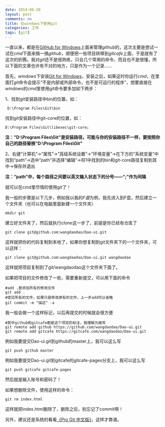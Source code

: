 ```yaml
---
date: 2014-06-20
layout: post
comments: no
title: 在windows下使用git
categories: 工作
tags: [git]
---
```


一直以来，都是在[GitHub for Windows](https://windows.github.com/)上面来管理*github*的，这次主要是想试一试在*cmd*下面来搞一搞*github*，顺便把一些项目转移到*gitcafe*上面，于是就有了这次的折腾。我对*git*还不是很熟练，只会几个常用的命令，而且也不是很懂，所以下面的文章也许有不对的地方，只是作为一个记录……

首先，*windows*下安装[Git for Windows](http://code.google.com/p/msysgit/downloads/list)，安装之后，如果这时你运行*cmd*，在里面打*git*命令会提示“不是内部或外部命令，也不是可运行的程序”，想要直接在*windows*的*cmd*里使用git命令要多加如下两步：

1、找到git安装路径中bin的位置，如：

     D:\Program Files\Git\bin

找到git安装路径中git-core的位置，如：

    D:\Program Files\Git\libexec\git-core;

**注："D:\Program Files\Git\"是安装路径，可能与你的安装路径不一样，要按照你自己的路径替换"D:\Program Files\Git\"**

2、右键“计算机”->“属性”->“高级系统设置”->“环境变量”->在下方的“系统变量”中找到“path”->选中“path”并选择“编辑”->将1中找到的bin和git-core路径复制到其中->保存并退出

**注：“path”中，每个路径之间要以英文输入状态下的分号——“;”作为间隔**

就可以在cmd里尽情的使用git了！

我一般的步骤是以下几步，例如我以我的*F盘*为例，我先进入到F盘，然后建立一个文件夹（也可以在电脑里面新建一个文件夹）

    mkdir git

建立好文件夹了，然后就执行*clone*这一步了，前提是你已经有仓库了

    git clone git@github.com:wangdaodao/Dao-ui.git

这样就把你的代码复制到本地了，如果你想复制到git文件夹下的一个文件夹，可以这样：

    git clone git@github.com:wangdaodao/Dao-ui.git wangdaodao

这样就把项目复制到了git/wangdaodao这个文件夹下面了。

如果把项目的文件修改了一些，需要重新提交，可以用下面的命令

    #add .是添加所有的修改文件
    git add .
    #提交所有的文件，如果只是修改原有的文件，上一步add可以省略
    git commit -m "描述" -a

我一般会做一个这样标记，以后再提交的时候就会很方便

    #其中github和gitcafe都是这个项目的标注，我理解为缩写
    git remote add github https://github.com/wangdaodao/Dao-ui.git
    git remote add gitcafe https://gitcafe.com/wangdaodao/Dao-ui.git

例如我要提交Dao-ui.git到github的master上，我可以这么写

    git push github master

例如我要提交Dao-ui.git到gitcafe的gitcafe-pages分支上，我可以这么写

    git push gitcafe gitcafe-pages

然后就是输入账号和密码了！

如果想删除文件，使用这样的命令：

    git rm index.html

这样就把index.html删除了，删除之后，别忘记了commit啊！

另外，建议还是系统的看看[《Pro Git 中文版》](http://progit.org/book/zh/)，这样才靠谱。